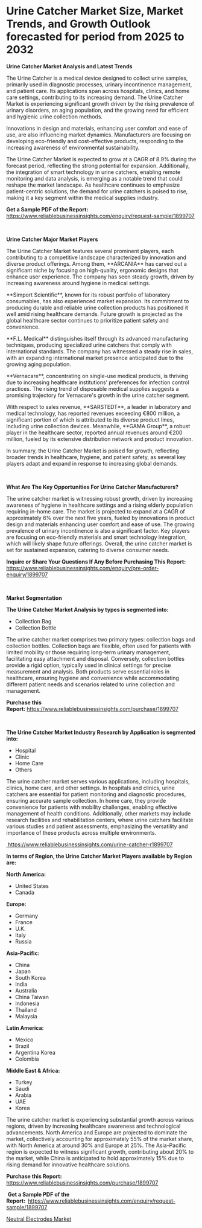 <p><h1>Urine Catcher Market Size, Market Trends, and Growth Outlook forecasted for period from 2025 to 2032</h1></p><p><strong>Urine Catcher Market Analysis and Latest Trends</strong></p>
<p><p>The Urine Catcher is a medical device designed to collect urine samples, primarily used in diagnostic processes, urinary incontinence management, and patient care. Its applications span across hospitals, clinics, and home care settings, contributing to its increasing demand. The Urine Catcher Market is experiencing significant growth driven by the rising prevalence of urinary disorders, an aging population, and the growing need for efficient and hygienic urine collection methods.</p><p>Innovations in design and materials, enhancing user comfort and ease of use, are also influencing market dynamics. Manufacturers are focusing on developing eco-friendly and cost-effective products, responding to the increasing awareness of environmental sustainability. </p><p>The Urine Catcher Market is expected to grow at a CAGR of 8.9% during the forecast period, reflecting the strong potential for expansion. Additionally, the integration of smart technology in urine catchers, enabling remote monitoring and data analysis, is emerging as a notable trend that could reshape the market landscape. As healthcare continues to emphasize patient-centric solutions, the demand for urine catchers is poised to rise, making it a key segment within the medical supplies industry.</p></p>
<p><strong>Get a Sample PDF of the Report:&nbsp;</strong> <a href="https://www.reliablebusinessinsights.com/enquiry/request-sample/1899707?utm_campaign=3063&utm_medium=2&utm_source=Github&utm_content=ia&utm_term=04032025&utm_id=urine-catcher">https://www.reliablebusinessinsights.com/enquiry/request-sample/1899707</a></p>
<p>&nbsp;</p>
<p><strong>Urine Catcher Major Market Players</strong></p>
<p><p>The Urine Catcher Market features several prominent players, each contributing to a competitive landscape characterized by innovation and diverse product offerings. Among them, **ARCANIA** has carved out a significant niche by focusing on high-quality, ergonomic designs that enhance user experience. The company has seen steady growth, driven by increasing awareness around hygiene in medical settings.</p><p>**Simport Scientific**, known for its robust portfolio of laboratory consumables, has also experienced market expansion. Its commitment to producing durable and reliable urine collection products has positioned it well amid rising healthcare demands. Future growth is projected as the global healthcare sector continues to prioritize patient safety and convenience.</p><p>**F.L. Medical** distinguishes itself through its advanced manufacturing techniques, producing specialized urine catchers that comply with international standards. The company has witnessed a steady rise in sales, with an expanding international market presence anticipated due to the growing aging population.</p><p>**Vernacare**, concentrating on single-use medical products, is thriving due to increasing healthcare institutions’ preferences for infection control practices. The rising trend of disposable medical supplies suggests a promising trajectory for Vernacare's growth in the urine catcher segment.</p><p>With respect to sales revenue, **SARSTEDT**, a leader in laboratory and medical technology, has reported revenues exceeding €800 million, a significant portion of which is attributed to its diverse product lines, including urine collection devices. Meanwhile, **GAMA Group**, a robust player in the healthcare sector, reported annual revenues around €200 million, fueled by its extensive distribution network and product innovation.</p><p>In summary, the Urine Catcher Market is poised for growth, reflecting broader trends in healthcare, hygiene, and patient safety, as several key players adapt and expand in response to increasing global demands.</p></p>
<p>&nbsp;</p>
<p><strong>What Are The Key Opportunities For Urine Catcher Manufacturers?</strong></p>
<p><p>The urine catcher market is witnessing robust growth, driven by increasing awareness of hygiene in healthcare settings and a rising elderly population requiring in-home care. The market is projected to expand at a CAGR of approximately 6% over the next five years, fueled by innovations in product design and materials enhancing user comfort and ease of use. The growing prevalence of urinary incontinence is also a significant factor. Key players are focusing on eco-friendly materials and smart technology integration, which will likely shape future offerings. Overall, the urine catcher market is set for sustained expansion, catering to diverse consumer needs.</p></p>
<p><strong>Inquire or Share Your Questions If Any Before Purchasing This Report:</strong> <a href="https://www.reliablebusinessinsights.com/enquiry/pre-order-enquiry/1899707?utm_campaign=3063&utm_medium=2&utm_source=Github&utm_content=ia&utm_term=04032025&utm_id=urine-catcher">https://www.reliablebusinessinsights.com/enquiry/pre-order-enquiry/1899707</a></p>
<p>&nbsp;</p>
<p><strong>Market Segmentation</strong></p>
<p><strong>The Urine Catcher Market Analysis by types is segmented into:</strong></p>
<p><ul><li>Collection Bag</li><li>Collection Bottle</li></ul></p>
<p><p>The urine catcher market comprises two primary types: collection bags and collection bottles. Collection bags are flexible, often used for patients with limited mobility or those requiring long-term urinary management, facilitating easy attachment and disposal. Conversely, collection bottles provide a rigid option, typically used in clinical settings for precise measurement and analysis. Both products serve essential roles in healthcare, ensuring hygiene and convenience while accommodating different patient needs and scenarios related to urine collection and management.</p></p>
<p><strong>Purchase this Report:&nbsp;</strong><a href="https://www.reliablebusinessinsights.com/purchase/1899707?utm_campaign=3063&utm_medium=2&utm_source=Github&utm_content=ia&utm_term=04032025&utm_id=urine-catcher">https://www.reliablebusinessinsights.com/purchase/1899707</a></p>
<p>&nbsp;</p>
<p><strong>The Urine Catcher Market Industry Research by Application is segmented into:</strong></p>
<p><ul><li>Hospital</li><li>Clinic</li><li>Home Care</li><li>Others</li></ul></p>
<p><p>The urine catcher market serves various applications, including hospitals, clinics, home care, and other settings. In hospitals and clinics, urine catchers are essential for patient monitoring and diagnostic procedures, ensuring accurate sample collection. In home care, they provide convenience for patients with mobility challenges, enabling effective management of health conditions. Additionally, other markets may include research facilities and rehabilitation centers, where urine catchers facilitate various studies and patient assessments, emphasizing the versatility and importance of these products across multiple environments.</p></p>
<p><a href="https://www.reliablebusinessinsights.com/urine-catcher-r1899707?utm_campaign=3063&utm_medium=2&utm_source=Github&utm_content=ia&utm_term=04032025&utm_id=urine-catcher">&nbsp;https://www.reliablebusinessinsights.com/urine-catcher-r1899707</a></p>
<p><strong>In terms of Region, the Urine Catcher Market Players available by Region are:</strong></p>
<p>
    <p> <strong> North America: </strong>
        <ul>
            <li>United States</li>
            <li>Canada</li>
        </ul>
        </p> 
    <p> <strong> Europe: </strong>
        <ul>
            <li>Germany</li>
            <li>France</li>
            <li>U.K.</li>
            <li>Italy</li>
            <li>Russia</li>
        </ul>
        </p> 
    <p> <strong> Asia-Pacific: </strong>
        <ul>
            <li>China</li>
            <li>Japan</li>
            <li>South Korea</li>
            <li>India</li>
            <li>Australia</li>
            <li>China Taiwan</li>
            <li>Indonesia</li>
            <li>Thailand</li>
            <li>Malaysia</li>
        </ul>
        </p> 
    <p> <strong> Latin America: </strong>
        <ul>
            <li>Mexico</li>
            <li>Brazil</li>
            <li>Argentina Korea</li>
            <li>Colombia</li>
        </ul>
        </p> 
    <p> <strong> Middle East & Africa: </strong>
        <ul>
            <li>Turkey</li>
            <li>Saudi</li>
            <li>Arabia</li>
            <li>UAE</li>
            <li>Korea</li>
        </ul>
    </p>
    </p>
<p><p>The urine catcher market is experiencing substantial growth across various regions, driven by increasing healthcare awareness and technological advancements. North America and Europe are projected to dominate the market, collectively accounting for approximately 55% of the market share, with North America at around 30% and Europe at 25%. The Asia-Pacific region is expected to witness significant growth, contributing about 20% to the market, while China is anticipated to hold approximately 15% due to rising demand for innovative healthcare solutions.</p></p>
<p><strong>Purchase this Report: </strong><a href="https://www.reliablebusinessinsights.com/purchase/1899707?utm_campaign=3063&utm_medium=2&utm_source=Github&utm_content=ia&utm_term=04032025&utm_id=urine-catcher">https://www.reliablebusinessinsights.com/purchase/1899707</a></p>
<p>&nbsp;<strong>Get a Sample PDF of the Report:&nbsp;&nbsp;</strong><a href="https://www.reliablebusinessinsights.com/enquiry/request-sample/1899707?utm_campaign=3063&utm_medium=2&utm_source=Github&utm_content=ia&utm_term=04032025&utm_id=urine-catcher">https://www.reliablebusinessinsights.com/enquiry/request-sample/1899707</a></p>
<p><strong></strong></p>
<p><p><a href="https://github.com/jhamygunler/Market-Research-Report-List-1/blob/main/neutral-electrodes-market.md?utm_campaign=3063&utm_medium=2&utm_source=Github&utm_content=ia&utm_term=04032025&utm_id=urine-catcher">Neutral Electrodes Market</a></p></p>